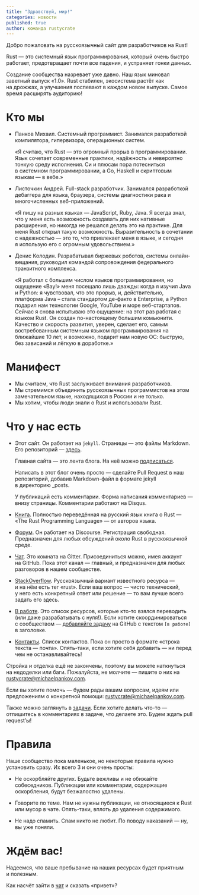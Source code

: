 ```yaml
---
title: "Здравствуй, мир!"
categories: новости
published: true
author: команда rustycrate
---
```


Добро пожаловать на русскоязычный сайт для разработчиков на Rust!

Rust — это системный язык программирования, который очень быстро работает,
предотвращает почти все падения, и устраняет гонки данных.

Создание сообщества назревает уже давно. Наш язык миновал заветный выпуск «1.0».
Rust стабилен, экосистема растёт как на дрожжах, а улучшения поспевают в каждом
новом выпуске. Самое время расширять аудиторию!

<!--cut-->

# Кто мы

* Панков Михаил. Системный программист. Занимался разработкой
  компилятора, гипервизора, операционных систем.

    «Я считаю, что Rust — это огромный прорыв в программировании. Язык
    сочетает современные практики, надёжность и невероятно тонкую среду
    исполнения. Си и плюсам пора потесниться в системном
    программировании, а Go, Haskell и скриптовым языкам — в вебе.»

* Листочкин Андрей. Full-stack разработчик. Занимался разработкой
  дебаггера для языка, браузера, системы диагностики рака и
  многочисленных веб-приложений.

    «Я пишу на разных языках — JavaScript, Ruby, Java. Я всегда знал,
    что у меня есть возможность создавать для них нативные расширения,
    но никогда не решался делать это на практике. Для меня Rust открыл
    такую возможность. Выразительность в сочетании с надежностью — это
    то, что привлекает меня в языке, и сегодня я использую его с
    огромным удовольствием.»

* Денис Колодин. Разрабатывал биржевых роботов, системы онлайн-вещания,
  руководил командой сопровождения федерального транзитного комплекса.

    «Я работал с большим числом языков программирования, но ощущение «Вау!»
    меня посещало лишь дважды: когда я изучил Java и Python: я чувствовал, что
    это прорыв, и, действительно, платформа Java – стала стандартом де-факто
    в Enterprise, а Python подарил нам технологии Google, YouTube и море
    веб-стартапов. Сейчас я снова испытываю это ощущение: на этот раз работая
    с языком Rust. Он создан по-настоящему большим комьюнити. Качество и
    скорость развития, уверен, сделает его, самым востребованным системным
    языком программирования на ближайшие 10 лет, и возможно, подарит нам новую
    ОС: быструю, без зависаний и лёгкую в доработке.»

# Манифест

* Мы считаем, что Rust заслуживает внимания разработчиков.
* Мы стремимся объединить русскоязычных программистов на этом замечательном
  языке, находящихся в России и не только.
* Мы хотим, чтобы люди знали о Rust и использовали Rust.

# Что у нас есть

* Этот сайт. Он работает на `jekyll`. Страницы — это файлы Markdown. Его
репозиторий — [здесь](https://github.com/ruRust/rustycrate.ru).

  Главная сайта — это лента блога. На неё можно
  [подписаться](http://feeds.feedburner.com/rustycrate/yMtS).

  Написать в этот блог очень просто — сделайте Pull Request в наш репозиторий,
  добавив Markdown-файл в формате jekyll в директорию _posts.

  У публикаций есть комментарии. Форма написания комментариев — внизу страницы.
  Комментарии работают на Disqus.

* [Книга](http://rurust.github.io/rust_book_ru/). Полностью переведённая на русский
  язык книга о Rust — «The Rust Programming Language» — от авторов языка.

* [Форум](http://forum.rustycrate.ru/). Он работает на Discourse. Регистрация
  свободная. Предназначен для любых обсуждений около Rust в русскоязычной среде.

* [Чат](https://gitter.im/ruRust/general). Это комната на Gitter. Присоединиться
  можно, имея аккаунт на GitHub. Пока этот канал — главный, и предназначен для
  любых разговоров в нашем сообществе.

* [StackOverflow](http://ru.stackoverflow.com/questions/tagged/rust).
  Русскоязычный вариант известного ресурса — и на нём есть тег «rust». Если ваш
  вопрос — чисто технический, у него есть конкретный ответ или решение — то вам
  лучше всего задать его здесь.

* [В работе](/in-progress.html). Это список ресурсов, которые кто-то
  взялся переводить (или даже разрабатывать с нуля!). Если хотите
  скоординироваться с сообществом —
  [добавляйте задачу](https://github.com/ruRust/rustycrate.ru/labels/%D0%B2%20%D1%80%D0%B0%D0%B1%D0%BE%D1%82%D0%B5)
  на GitHub с текстом `[в работе]` в заголовке.

* [Контакты](/contacts.html). Список контактов. Пока он просто в
  формате «строка текста — почта». Опять-таки, если хотите себя
  добавить — ни перед чем не останавливайтесь!

Стройка и отделка ещё не закончены, поэтому вы можете наткнуться на недоделки
или баги. Пожалуйста, не молчите — пишите о них на
[rustycrate@michaelpankov.com](mailto:rustycrate@michaelpankov.com).

Если вы хотите помочь — будем рады вашим вопросам, идеям или предложениям о
конкретной помощи:
[rustycrate@michaelpankov.com](mailto:rustycrate@michaelpankov.com).

Также можно заглянуть в
[задачи](https://github.com/ruRust/rustycrate.ru/issues). Если хотите
делать что-то — отпишитесь в комментариях в задаче, что делаете это.
Будем ждать pull requestʼы!

# Правила

Наше сообщество пока маленькое, но некоторые правила нужно установить сразу. Их
всего 3 и они очень просты:

* Не оскорбляйте других. Будьте вежливы и не обижайте собеседников. Публикации
  или комментарии, содержащие оскорбления, будут безжалостно удалены.

* Говорите по теме. Нам не нужны публикации, не относящиеся к Rust или мусор в
  чате. Опять-таки, вплоть до удаления содержимого.

* Не надо спамить. Спам никто не любит. По поводу наказаний — ну, вы уже поняли.

# Ждём вас!

Надеемся, что ваше пребывание на наших ресурсах будет приятным и полезным.

Как насчёт зайти в [чат](https://gitter.im/ruRust/general) и сказать «привет»?
